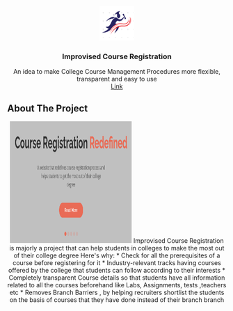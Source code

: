 



<!-- PROJECT LOGO -->
<br />
<p align="center">
    <img src="static/img/favicon.png" alt="Logo" width="80" height="80">
  </a>

  <h3 align="center">Improvised Course Registration</h3>

  <p align="center">
    An idea to make College Course Management Procedures more flexible, transparent and easy to use
    <br />
    <a href="http://improvised-course-registration.herokuapp.com/">Link</a>
  </p>
</p>





<!-- ABOUT THE PROJECT -->
## About The Project

<p align="center">
    <img src="static/img/intro.png" alt="Logo" width="280" height="280">
  </a>
Improvised Course Registration is majorly a project that can help students in colleges to make the most out of their college degree
Here's why:
* Check for all the prerequisites of a course before registering for it
* Industry-relevant tracks having courses offered by the college that students can follow according to their interests
* Completely transparent Course details so that students have all information related to all the courses beforehand like Labs, Assignments, tests ,teachers etc 
* Removes Branch Barriers ,  by helping recruiters shortlist the students on the basis of courses that they have done instead of their branch branch


